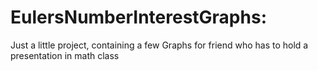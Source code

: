# EulersNumberInterestGraphs:
Just a little project, containing a few Graphs for friend who has to hold a presentation in math class
